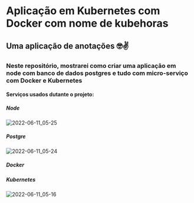 # Aplicação em Kubernetes com Docker com nome de kubehoras 
## Uma aplicação de anotações  🤓✌️




### Neste repositório, mostrarei como criar uma aplicação em node com banco de dados postgres e tudo com micro-serviço com Docker e Kubernetes
#### Serviços usados dutante o projeto:

##### Node
![2022-06-11_05-25](https://user-images.githubusercontent.com/102867453/173179995-4c30364c-941d-409b-ac15-a5e9d9f0d24e.jpeg)
##### Postgre
![2022-06-11_05-24](https://user-images.githubusercontent.com/102867453/173179952-c75bbabb-4765-4923-bb70-77bdb9e3f88d.jpeg)
##### Docker
##### Kubernetes

![2022-06-11_05-16](https://user-images.githubusercontent.com/102867453/173179743-1963d817-9832-4fe4-af3f-f664a191a566.jpeg)
